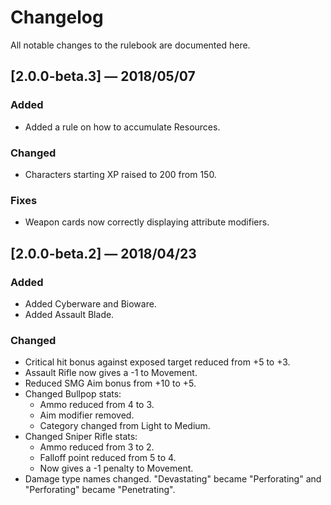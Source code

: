 # Changelog

All notable changes to the rulebook are documented here.

## [2.0.0-beta.3] — 2018/05/07

### Added

* Added a rule on how to accumulate Resources.

### Changed

* Characters starting XP raised to 200 from 150.

### Fixes

* Weapon cards now correctly displaying attribute modifiers.

## [2.0.0-beta.2] — 2018/04/23

### Added

* Added Cyberware and Bioware.
* Added Assault Blade.

### Changed

* Critical hit bonus against exposed target reduced from +5 to +3.
* Assault Rifle now gives a -1 to Movement.
* Reduced SMG Aim bonus from +10 to +5.
* Changed Bullpop stats:
  * Ammo reduced from 4 to 3.
  * Aim modifier removed.
  * Category changed from Light to Medium.
* Changed Sniper Rifle stats:
  * Ammo reduced from 3 to 2.
  * Falloff point reduced from 5 to 4.
  * Now gives a -1 penalty to Movement. 
* Damage type names changed. "Devastating" became "Perforating" and "Perforating" became "Penetrating".
